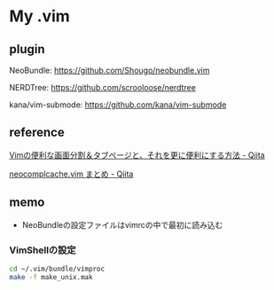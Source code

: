 # My .vim

## plugin
NeoBundle: https://github.com/Shougo/neobundle.vim

NERDTree: https://github.com/scrooloose/nerdtree

kana/vim-submode: https://github.com/kana/vim-submode

## reference
[Vimの便利な画面分割＆タブページと、それを更に便利にする方法 - Qiita](http://qiita.com/tekkoc/items/98adcadfa4bdc8b5a6ca)

[neocomplcache.vim まとめ - Qiita](http://qiita.com/hide/items/229ff9460e75426a2d07)


## memo

* NeoBundleの設定ファイルはvimrcの中で最初に読み込む

### VimShellの設定

```sh
cd ~/.vim/bundle/vimproc
make -f make_unix.mak
```
